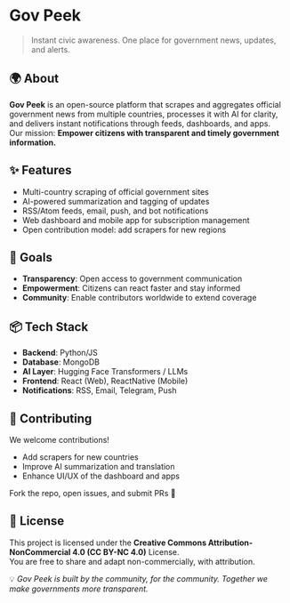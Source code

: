 # Gov Peek

> Instant civic awareness. One place for government news, updates, and alerts.

## 🌍 About
**Gov Peek** is an open-source platform that scrapes and aggregates official government news from multiple countries, processes it with AI for clarity, and delivers instant notifications through feeds, dashboards, and apps.  
Our mission: **Empower citizens with transparent and timely government information.**

## ✨ Features
- Multi-country scraping of official government sites  
- AI-powered summarization and tagging of updates  
- RSS/Atom feeds, email, push, and bot notifications  
- Web dashboard and mobile app for subscription management  
- Open contribution model: add scrapers for new regions  

## 🚀 Goals
- **Transparency**: Open access to government communication  
- **Empowerment**: Citizens can react faster and stay informed  
- **Community**: Enable contributors worldwide to extend coverage  

## 📦 Tech Stack
- **Backend**: Python/JS   
- **Database**: MongoDB  
- **AI Layer**: Hugging Face Transformers / LLMs  
- **Frontend**: React (Web), ReactNative (Mobile)  
- **Notifications**: RSS, Email, Telegram, Push  

## 👐 Contributing
We welcome contributions!  
- Add scrapers for new countries  
- Improve AI summarization and translation  
- Enhance UI/UX of the dashboard and apps  

Fork the repo, open issues, and submit PRs 🚀  

## 📜 License
This project is licensed under the **Creative Commons Attribution-NonCommercial 4.0 (CC BY-NC 4.0)** License.  
You are free to share and adapt non-commercially, with attribution.  



💡 *Gov Peek is built by the community, for the community. Together we make governments more transparent.*
